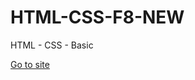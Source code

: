 # HTML-CSS-F8-NEW
HTML - CSS - Basic
<!DOCTYPE html>
<html>
  <head>
    <meta charset="UTF-8">
    <meta http-equiv="X-UA-Compatible" content="IE=edge">
    <meta name="viewport" content="width=device-width, initial-scale=1.0">
  </head>
  <body>
    <a href="https://vietnguyen201.github.io/HTML-CSS-F8/Tutorials%20HTML%20CSS%20-%20F8/Tutorials/shopee.html" target="_blank">Go to site</a>
  </body>
</html>

